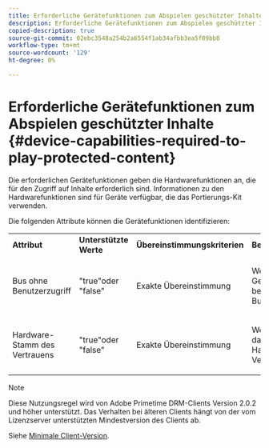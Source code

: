 ```yaml
---
title: Erforderliche Gerätefunktionen zum Abspielen geschützter Inhalte
description: Erforderliche Gerätefunktionen zum Abspielen geschützter Inhalte
copied-description: true
source-git-commit: 02ebc3548a254b2a6554f1ab34afbb3ea5f09bb8
workflow-type: tm+mt
source-wordcount: '129'
ht-degree: 0%

---
```


# Erforderliche Gerätefunktionen zum Abspielen geschützter Inhalte {#device-capabilities-required-to-play-protected-content}

Die erforderlichen Gerätefunktionen geben die Hardwarefunktionen an, die für den Zugriff auf Inhalte erforderlich sind. Informationen zu den Hardwarefunktionen sind für Geräte verfügbar, die das Portierungs-Kit verwenden.

Die folgenden Attribute können die Gerätefunktionen identifizieren:

<table id="table_v3n_fks_n4"> 
 <tbody> 
  <tr> 
   <td><b>Attribut</b> </td> 
   <td><b>Unterstützte Werte</b> </td> 
   <td><b>Übereinstimmungskriterien</b> </td> 
   <td><b>Beschreibung</b> </td> 
  </tr> 
  <tr> 
   <td colname="1" class="- topic/entry "> <p class="- topic/p ">Bus ohne Benutzerzugriff </p> </td> 
   <td colname="2" class="- topic/entry "> <p class="- topic/p ">"true"oder "false" </p> </td> 
   <td colname="3" class="- topic/entry "> <p class="- topic/p ">Exakte Übereinstimmung </p> </td> 
   <td colname="4" class="- topic/entry "> <p class="- topic/p ">Wenn "true", darf das Gerät keinen benutzerzugänglichen Bus haben. </p> </td> 
  </tr> 
  <tr> 
   <td colname="1" class="- topic/entry "> <p class="- topic/p ">Hardware-Stamm des Vertrauens </p> </td> 
   <td colname="2" class="- topic/entry "> <p class="- topic/p ">"true"oder "false" </p> </td> 
   <td colname="3" class="- topic/entry "> <p class="- topic/p ">Exakte Übereinstimmung </p> </td> 
   <td colname="4" class="- topic/entry "> <p class="- topic/p ">Wenn "true", muss das Gerät über einen Hardware-Stamm des Vertrauens verfügen. </p> </td> 
  </tr> 
 </tbody> 
</table>

>[!NOTE]
>
>Diese Nutzungsregel wird von Adobe Primetime DRM-Clients Version 2.0.2 und höher unterstützt. Das Verhalten bei älteren Clients hängt von der vom Lizenzserver unterstützten Mindestversion des Clients ab.
>
>Siehe [Minimale Client-Version](../../../../protecting-content/setting-up-the-sdk/setup-dev-env.md).
